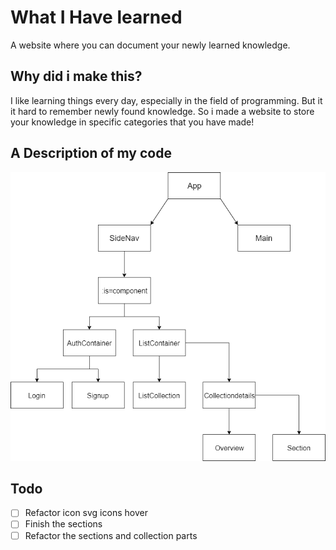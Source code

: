 # What I Have learned 
A website where you can document your newly learned knowledge. 

## Why did i make this?
I like learning things every day, especially in the field of programming. But it it hard to remember newly found knowledge. So i made a website to store your knowledge in specific categories that you have made!

## A Description of my code
![component tree](https://github.com//LaupWing/WhatIHaveLearned/blob/master/README_ASSETS/Diagram.png)
## Todo 
- [ ] Refactor icon svg icons hover
- [ ] Finish the sections
- [ ] Refactor the sections and collection parts